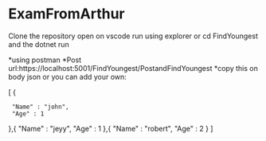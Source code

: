 # ExamFromArthur
Clone the repository
open on vscode
run using explorer or
cd FindYoungest and the dotnet run


*using postman
*Post url:https://localhost:5001/FindYoungest/PostandFindYoungest
*copy this on body json or you can add your own:

[
    {
    
     "Name" : "john",
     "Age" : 1
  
},{
     "Name" : "jeyy",
   "Age" : 1
},{
     "Name" : "robert",
     "Age" : 2
}
]
